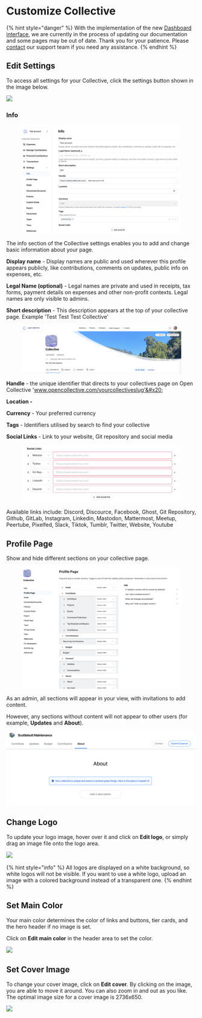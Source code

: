# Customize Collective

{% hint style="danger" %}
With the implementation of the new [Dashboard interface](https://docs.opencollective.com/help/product/understanding-your-dashboard), we are currently in the process of updating our documentation and some pages may be out of date. Thank you for your patience. Please [contact](https://opencollective.com/contact) our support team if you need any assistance.
{% endhint %}

## Edit Settings

To access all settings for your Collective, click the settings button shown in the image below.

![](../../.gitbook/assets/Collectives\_Customize\_Collective\_2021-05-31.png)

### Info&#x20;

<figure><img src="../../.gitbook/assets/collectives_customize_info_2023-06-27.png" alt=""><figcaption></figcaption></figure>

The info section of the Collective settings enables you to add and change basic information about your page.&#x20;

**Display name** - Display names are public and used wherever this profile appears publicly, like contributions, comments on updates, public info on expenses, etc.&#x20;

**Legal Name (optional)** - Legal names are private and used in receipts, tax forms, payment details on expenses and other non-profit contexts. Legal names are only visible to admins.&#x20;

**Short description** - This description appears at the top of your collective page. Example 'Test Test Test Collective'

<figure><img src="../../.gitbook/assets/collective_settings_customise_description_2022_10_06.png" alt=""><figcaption></figcaption></figure>

**Handle** - the unique identifier that directs to your collectives page on Open Collective 'www.opencollective.com/yourcollectiveslug'&#x20;

**Location -**&#x20;

**Currency** - Your preferred currency&#x20;

**Tags** - Identifiers utilised by search to find your collective&#x20;

**Social Links** - Link to your website, Git repository and social media

<figure><img src="../../.gitbook/assets/collectives_customize_sociallinks_2023-06-27.png" alt=""><figcaption></figcaption></figure>

Available links include: Discord, Discource, Facebook, Ghost, Git Repository, Github, GitLab, Instagram, Linkedin, Mastodon, Mattermost, Meetup, Peertube, Pixelfed, Slack, Tiktok, Tumblr, Twitter, Website, Youtube

## Profile Page

Show and hide different sections on your collective page.&#x20;

<figure><img src="../../.gitbook/assets/collectives_settings_profilepage_2022_09_19.png" alt=""><figcaption></figcaption></figure>

As an admin, all sections will appear in your view, with invitations to add content.

&#x20;However, any sections without content will not appear to other users (for example, **Updates** and **About**).

![](<../../.gitbook/assets/Screen Shot 2019-09-18 at 11.12.02 AM.png>)

## Change Logo

To update your logo image, hover over it and click on **Edit logo**, or simply drag an image file onto the logo area.

![](../../.gitbook/assets/avatar-edit.gif)

{% hint style="info" %}
All logos are displayed on a white background, so white logos will not be visible. If you want to use a white logo, upload an image with a colored background instead of a transparent one.
{% endhint %}

## Set Main Color

Your main color determines the color of links and buttons, tier cards, and the hero header if no image is set.

Click on **Edit main color** in the header area to set the color.

![](../../.gitbook/assets/set-color.gif)

## Set Cover Image

To change your cover image, click on **Edit cover**. By clicking on the image, you are able to move it around. You can also zoom in and out as you like. The optimal image size for a cover image is 2736x650.&#x20;

![](../../.gitbook/assets/cover-image.gif)
